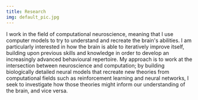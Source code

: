 ```yaml
---
title: Research
img: default_pic.jpg
---
```


I work in the field of computational neuroscience, meaning that I use computer models to try to understand and recreate the brain's abilities.  I am particularly interested in how the brain is able to iteratively improve itself, building upon previous skills and knowledge in order to develop an increasingly advanced behavioural repertoire.  My approach is to work at the intersection between neuroscience and computation; by building biologically detailed neural models that recreate new theories from computational fields such as reinforcement learning and neural networks, I seek to investigate how those theories might inform our understanding of the brain, and vice versa.